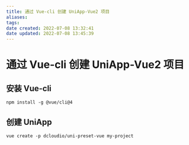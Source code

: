 ```yaml
---
title: 通过 Vue-cli 创建 UniApp-Vue2 项目
aliases: 
tags: 
date created: 2022-07-08 13:32:41
date updated: 2022-07-08 13:45:39
---
```


# 通过 Vue-cli 创建 UniApp-Vue2 项目

## 安装 Vue-cli

```` shell
npm install -g @vue/cli@4
````

## 创建 UniApp

```shell
vue create -p dcloudio/uni-preset-vue my-project
```
